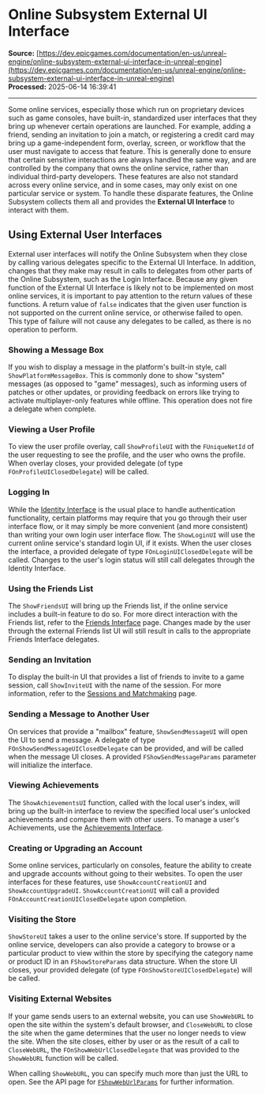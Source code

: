 # Online Subsystem External UI Interface

**Source:** [https://dev.epicgames.com/documentation/en-us/unreal-engine/online-subsystem-external-ui-interface-in-unreal-engine](https://dev.epicgames.com/documentation/en-us/unreal-engine/online-subsystem-external-ui-interface-in-unreal-engine)  
**Processed:** 2025-06-14 16:39:41

---

Some online services, especially those which run on proprietary devices such as game consoles, have built-in, standardized user interfaces that they bring up whenever certain operations are launched. For example, adding a friend, sending an invitation to join a match, or registering a credit card may bring up a game-independent form, overlay, screen, or workflow that the user must navigate to access that feature. This is generally done to ensure that certain sensitive interactions are always handled the same way, and are controlled by the company that owns the online service, rather than individual third-party developers. These features are also not standard across every online service, and in some cases, may only exist on one particular service or system. To handle these disparate features, the Online Subsystem collects them all and provides the **External UI Interface** to interact with them.

## Using External User Interfaces

External user interfaces will notify the Online Subsystem when they close by calling various delegates specific to the External UI Interface. In addition, changes that they make may result in calls to delegates from other parts of the Online Subsystem, such as the Login Interface. Because any given function of the External UI Interface is likely not to be implemented on most online services, it is important to pay attention to the return values of these functions. A return value of `false` indicates that the given user function is not supported on the current online service, or otherwise failed to open. This type of failure will not cause any delegates to be called, as there is no operation to perform.

### Showing a Message Box

If you wish to display a message in the platform's built-in style, call `ShowPlatformMessageBox`. This is commonly done to show "system" messages (as opposed to "game" messages), such as informing users of patches or other updates, or providing feedback on errors like trying to activate multiplayer-only features while offline. This operation does not fire a delegate when complete.

### Viewing a User Profile

To view the user profile overlay, call `ShowProfileUI` with the `FUniqueNetId` of the user requesting to see the profile, and the user who owns the profile. When overlay closes, your provided delegate (of type `FOnProfileUIClosedDelegate`) will be called.

### Logging In

While the [Identity Interface](/documentation/en-us/unreal-engine/online-subsystem-identity-interface-in-unreal-engine) is the usual place to handle authentication functionality, certain platforms may require that you go through their user interface flow, or it may simply be more convenient (and more consistent) than writing your own login user interface flow. The `ShowLoginUI` will use the current online service's standard login UI, if it exists. When the user closes the interface, a provided delegate of type `FOnLoginUIClosedDelegate` will be called. Changes to the user's login status will still call delegates through the Identity Interface.

### Using the Friends List

The `ShowFriendsUI` will bring up the Friends list, if the online service includes a built-in feature to do so. For more direct interaction with the Friends list, refer to the [Friends Interface](/documentation/en-us/unreal-engine/online-subsystem-friends-interface-in-unreal-engine) page. Changes made by the user through the external Friends list UI will still result in calls to the appropriate Friends Interface delegates.

### Sending an Invitation

To display the built-in UI that provides a list of friends to invite to a game session, call `ShowInviteUI` with the name of the session. For more information, refer to the [Sessions and Matchmaking](/documentation/en-us/unreal-engine/online-subsystem-session-interface-in-unreal-engine) page.

### Sending a Message to Another User

On services that provide a "mailbox" feature, `ShowSendMessageUI` will open the UI to send a message. A delegate of type `FOnShowSendMessageUIClosedDelegate` can be provided, and will be called when the message UI closes. A provided `FShowSendMessageParams` parameter will initialize the interface.

### Viewing Achievements

The `ShowAchievementsUI` function, called with the local user's index, will bring up the built-in interface to review the specified local user's unlocked achievements and compare them with other users. To manage a user's Achievements, use the [Achievements Interface](/documentation/en-us/unreal-engine/online-subsystem-achievements-interface-in-unreal-engine).

### Creating or Upgrading an Account

Some online services, particularly on consoles, feature the ability to create and upgrade accounts without going to their websites. To open the user interfaces for these features, use `ShowAccountCreationUI` and `ShowAccountUpgradeUI`. `ShowAccountCreationUI` will call a provided `FOnAccountCreationUIClosedDelegate` upon completion.

### Visiting the Store

`ShowStoreUI` takes a user to the online service's store. If supported by the online service, developers can also provide a category to browse or a particular product to view within the store by specifying the category name or product ID in an `FShowStoreParams` data structure. When the store UI closes, your provided delegate (of type `FOnShowStoreUIClosedDelegate`) will be called.

### Visiting External Websites

If your game sends users to an external website, you can use `ShowWebURL` to open the site within the system's default browser, and `CloseWebURL` to close the site when the game determines that the user no longer needs to view the site. When the site closes, either by user or as the result of a call to `CloseWebURL`, the `FOnShowWebUrlClosedDelegate` that was provided to the `ShowWebURL` function will be called.

When calling `ShowWebURL`, you can specify much more than just the URL to open. See the API page for [`FShowWebUrlParams`](https://api.unrealengine.com/INT/API/Plugins/OnlineSubsystem/Interfaces/FShowWebUrlParams/index.html) for further information.
